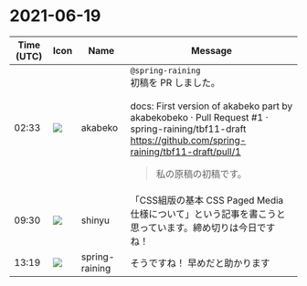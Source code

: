 # 2021-06-19

|Time (UTC)|Icon|Name|Message|
|---|---|---|---|
|02:33|![](https://avatars.slack-edge.com/2019-05-15/624511073651_25909952cd7a069ceed2_72.png)|akabeko|`@spring-raining`<br>初稿を PR しました。<br><br>docs: First version of akabeko part by akabekobeko · Pull Request #1 · spring-raining/tbf11-draft<br><https://github.com/spring-raining/tbf11-draft/pull/1><br><blockquote>私の原稿の初稿です。</blockquote>|
|09:30|![](https://avatars.slack-edge.com/2018-04-27/354445776386_e258f5ed5ba887b08668_72.jpg)|shinyu|「CSS組版の基本 CSS Paged Media 仕様について」という記事を書こうと思っています。締め切りは今日ですね！|
|13:19|![](https://secure.gravatar.com/avatar/1ac180f0868137292905c311b5fff781.jpg?s=72&d=https%3A%2F%2Fa.slack-edge.com%2Fdf10d%2Fimg%2Favatars%2Fava_0021-72.png)|spring-raining|そうですね！ 早めだと助かります|
